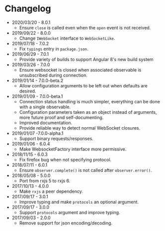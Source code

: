 # Changelog

- 2020/03/20 - 8.0.1
  - Ensure `close` is called even when the `open` event is not received.
- 2019/09/22 - 8.0.0
  - Change `IWebSocket` interface to `WebSocketLike`.
- 2019/07/18 - 7.0.2
  - Fix `typings` entry in `package.json`.
- 2019/06/29 - 7.0.1
  - Provide variety of builds to support Angular 8's new build system
- 2019/03/26 - 7.0.0
  - Ensure websocket is closed when associated observable is unsubscribed during connection.
- 2019/01/14 - 7.0.0-beta.2
  - Allow configuration arguments to be left out when defaults are desired.
- 2019/01/09 - 7.0.0-beta.1
  - Connection status handling is much simpler, everything can be done with a single observable.
  - Configuration parameters taken as an object instead of arguments, more future proof and self-documenting.
  - Improved documentation.
  - Provide reliable way to detect normal WebSocket closures.
- 2019/01/07 -7.0.0-alpha.1
  - Support binary requests/responses.
- 2019/01/06 - 6.0.4
  - Make WebsocketFactory interface more permissive.
- 2018/11/15 - 6.0.3
  - Fix firefox bug when not specifying protocol.
- 2018/07/11 - 6.0.1
  - Ensure `observer.complete()` is not called after `observer.error()`.
- 2018/05/08 - 5.0.0
  - Port from rxjs 5 to rxjs 6.
- 2017/10/13 - 4.0.0
  - Make `rxjs` a peer dependency.
- 2017/09/17 - 3.0.1
  - Improve typing and make `protocols` an optional argument.
- 2017/09/17 - 3.0.0
  - Support `protocols` argument and improve typing.
- 2017/09/03 - 2.0.0
  - Remove support for json encoding/decoding.
